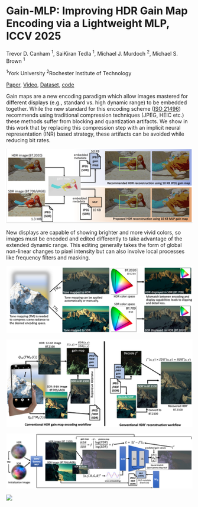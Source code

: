 # Gain-MLP: Improving HDR Gain Map Encoding via a Lightweight MLP, ICCV 2025
Trevor D. Canham <sup>1</sup>, SaiKiran Tedla <sup>1</sup>, Michael J. Murdoch <sup>2</sup>, Michael S. Brown <sup>1</sup>

<sup>1</sup>York University  <sup>2</sup>Rochester Institute of Technology

[Paper](https://arxiv.org/abs/2503.11883), [Video](https://www.youtube.com/watch?v=u7OTgVeZur4), [Dataset](https://www.dropbox.com/scl/fo/uskvi9evls91uax00f4cx/AOm20-zZSq_08JHuuq0ewBg?rlkey=cdgufhmh3cvm4t1ifh5vwx5or&st=vl5p7hm7&dl=0), [code](https://github.com/trevorcanham/Gain-MLP.git)

Gain maps are a new encoding paradigm which allow images mastered for different displays (e.g., standard vs. high dynamic range) to be embedded together. While the new standard  for this encoding scheme ([ISO 21496](https://www.iso.org/standard/86775.html)) recommends using traditional compression techniques (JPEG, HEIC etc.) these methods suffer from blocking and quantization artifacts. We show in this work that by replacing this compression step with an implicit neural representation (INR) based strategy, these artifacts can be avoided while reducing bit rates.

![](https://raw.githubusercontent.com/trevorcanham/Gain-MLP/refs/heads/main/teaser_gh.png)

New displays are capable of showing brighter and more vivid colors, so images must be encoded and edited differently to take advantage of the extended dynamic range. This editing generally takes the form of global non-linear changes to pixel intensity but can also involve local processes like frequency filters and masking.

![](https://raw.githubusercontent.com/Gain-MLP/Gain-MLP.github.io/refs/heads/main/tmICCV.png)

![](https://raw.githubusercontent.com/Gain-MLP/Gain-MLP.github.io/refs/heads/main/overviewICCV.png)

![](https://raw.githubusercontent.com/Gain-MLP/Gain-MLP.github.io/refs/heads/main/architectureICCV.png)

![](https://github.com/Gain-MLP/Gain-MLP.github.io/blob/main/resultsICCV.png?raw=true)


